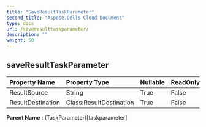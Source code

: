 ```yaml
---
title: "SaveResultTaskParameter"
second_title: "Aspose.Cells Cloud Document"
type: docs
url: /saveresulttaskparameter/
description: ""
weight: 50
---
```


## **saveResultTaskParameter**

 

| Property Name | Property Type | Nullable |  ReadOnly | DefaultValue | Description | 
| :- | :- | :- |:- |  :- | :- |
| ResultSource | String | True |  False |  |  |  
| ResultDestination | Class:ResultDestination | True |  False |  |  |  

**Parent Name** : (TaskParameter)[taskparameter]

